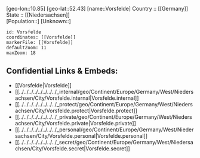 ﻿---
location: [52.43,10.85] 
mapzoom: [7,12] 
mapmarker: city 
type: City
tags:
- geo/City


SpocWebEntityId: 35355
isDeleted: false
confidential: public

---
[geo-lon::10.85] 
[geo-lat::52.43] 
[name::Vorsfelde] 
Country :: [[Germany]]  
State :: [[Niedersachsen]]  
[Population::] 
[Unknown::] 


```leaflet
id: Vorsfelde
coordinates: [[Vorsfelde]] 
markerFile: [[Vorsfelde]] 
defaultZoom: 11 
maxZoom: 18
```


## Confidential Links & Embeds: 
- [[Vorsfelde|Vorsfelde]]  
- [[../../../../../../../../_internal/geo/Continent/Europe/Germany/West/Niedersachsen/City/Vorsfelde.internal|Vorsfelde.internal]] 
- [[../../../../../../../../_protect/geo/Continent/Europe/Germany/West/Niedersachsen/City/Vorsfelde.protect|Vorsfelde.protect]] 
- [[../../../../../../../../_private/geo/Continent/Europe/Germany/West/Niedersachsen/City/Vorsfelde.private|Vorsfelde.private]] 
- [[../../../../../../../../_personal/geo/Continent/Europe/Germany/West/Niedersachsen/City/Vorsfelde.personal|Vorsfelde.personal]] 
- [[../../../../../../../../_secret/geo/Continent/Europe/Germany/West/Niedersachsen/City/Vorsfelde.secret|Vorsfelde.secret]] 
